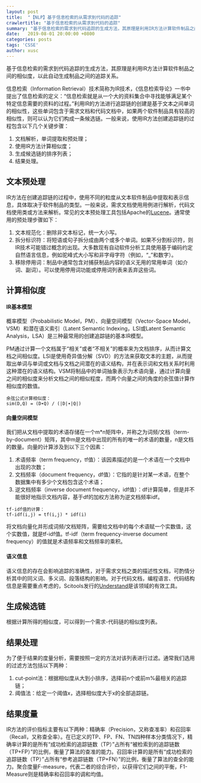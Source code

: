 ```yaml
---
layout: post
title:  "【NLP】基于信息检索的从需求到代码的追踪"
crawlertitle: "基于信息检索的从需求到代码的追踪"
summary: "基于信息检索的需求到代码追踪的生成方法，其原理是利用IR方法计算软件制品之间的相似度，以此自动生成制品之间的追踪关系。"
date:   2019-08-01 20:00:00 +0800
categories: posts
tags: 'CSSE'
author: xusc
---
```


基于信息检索的需求到代码追踪的生成方法，其原理是利用IR方法计算软件制品之间的相似度，以此自动生成制品之间的追踪关系。

信息检索（Information Retrieval）技术简称为IR技术，《信息检索导论》一书中提出了信息检索的定义：“信息检索就是从一个大的资料集合中寻找能够满足某个特定信息需要的资料的过程。”利用IR的方法进行追踪链的创建是基于文本之间单词的相似性，这些单词包含于需求文档和代码文档中，如果两个软件制品具有较高的相似性，则可以认为它们构成一条候选链。一般来说，使用IR方法创建追踪链的过程包含以下几个关键步骤：
1. 文档解析，单词提取和预处理；
2. 使用IR方法计算相似度；
3. 生成候选链的排序列表；
4. 结果处理。

## 文本预处理
IR方法在创建追踪链的过程中，使用不同的粒度从文本软件制品中提取和表示信息，具体取决于软件制品的类型。一般来说，需求文档使用用例进行解析，代码文档使用类或方法来解析。常见的文本预处理工具包括Apache的[Lucene][Lucene]。通常使用的预处理步骤如下：
1. 文本规范化：删除非文本标记，统一大小写。
2. 拆分标识符：将短语或句子拆分成由两个或多个单词。如果不分割标识符，则IR技术可能错过概念的出现。大多数现有自动软件分析工具使用基于编码约定自然语言信息，例如驼峰式大小写和非字母字符（例如，“_”和数字）。
3. 移除停用词：制品中通常包含对捕获制品内容的语义无用的常用单词（如介词、副词）。可以使用停用词功能或停用词列表来丢弃这些词。

[Lucene]: https://lucene.apache.org/

## 计算相似度

#### IR基本模型
概率模型（Probabilistic Model，PM）、向量空间模型（Vector-Space Model，VSM）和潜在语义索引（Latent Semantic Indexing，LSI或Latent Semantic Analysis，LSA）是三种最常用的创建追踪链的基本IR模型。

PM通过计算一个文档属于“相关”或者“不相关”的概率来为文档排序，从而计算文档之间相似度。LSI是使用奇异值分解（SVD）的方法来获取文本的主题，从而提取出单词与单词或文档与文档之间潜在的语义结构，并在表示词和文档关系时利用这种潜在的语义结构。VSM将制品中的单词抽象表示为术语向量，通过计算向量之间的相似度来分析文档之间的相似程度，而两个向量之间的角度的余弦值计算作相似度的数值。
```
余弦公式计算相似度：
sim(D,Q) = (D∙Q) / (|D|∙|Q|)
```

#### 向量空间模型
我们把从文档中提取的术语存储在一个m*n矩阵中，并称之为词频/文档（term-by-document）矩阵，其中m是文档中出现的所有的唯一的术语的数量，n是文档的数量。向量的计算涉及到以下三个因素：
1. 术语频率（term frequency，tf值）：该因素描述的是一个术语在一个文档中出现的次数；
2. 文档频率（document frequency，df值）：它指的是针对某一术语，在整个数据集中有多少个文档包含这个术语；
3. 逆文档频率（inverse document frequency，idf值）：df计算简单，但是并不能很好地指示文档内容，基于df的加权方法称为逆文档频率idf。

```
tf-idf值的计算：
tf-idf(i,j) = tf(i,j) * idf(i)
```

将文档向量化并形成词频/文档矩阵，需要给文档中的每个术语赋一个实数值，这个实数值，就是tf-idf值。tf-idf（term frequency-inverse document frequency）的值就是术语频率和文档频率的乘积。

#### 语义信息
语义信息的存在会影响追踪的准确性，对于需求文档之类的描述性文档，可酌情分析其中的同义词、多义词、段落结构的影响。对于代码文档，编程语言、代码结构信息是需要重点考虑的，Scitools发行的[Understand][Understand]是该领域的有效工具。

[Understand]: https://scitools.com/

## 生成候选链
根据计算所得的相似度，可以得到一个需求-代码链的相似度列表。

## 结果处理
为了便于结果的度量分析，需要按照一定的方法对该列表进行过滤。通常我们选用的过滤方法包括以下两种：
1. cut-point法：根据相似度从大到小排序，选择前n个或前m%最相关的追踪链；
2. 阈值法：给定一个阈值x，选择相似度大于x的全部追踪链。

## 结果度量
IR方法的评价指标主要有以下两种：精确率（Precision，又称查准率）和召回率（Recall，又称查全率）。在已定义的TP、FP、FN、TN四种样本分类情况下，精确率计算的是所有“成功检索的追踪链数（TP）”占所有“被检索到的追踪链数（TP+FP）”的比例，衡量了算法的查准的能力。召回率计算的是所有“成功检索的追踪链数（TP）”占所有“参考追踪链数（TP+FN）”的比例，衡量了算法的查全的能力。聚合度量F-measure，代表二者的综合评价，以获得它们之间的平衡，F1-Measure则是精确率和召回率的调和均值。
